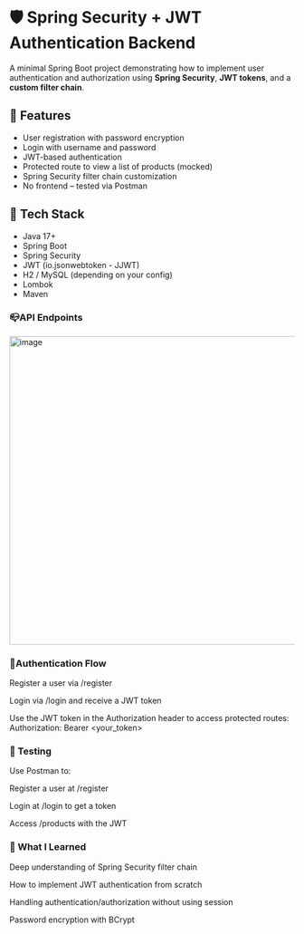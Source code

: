 # 🛡️ Spring Security + JWT Authentication Backend

A minimal Spring Boot project demonstrating how to implement user authentication and authorization using **Spring Security**, **JWT tokens**, and a **custom filter chain**.

## 📌 Features

- User registration with password encryption
- Login with username and password
- JWT-based authentication
- Protected route to view a list of products (mocked)
- Spring Security filter chain customization
- No frontend – tested via Postman

## 🧰 Tech Stack

- Java 17+
- Spring Boot
- Spring Security
- JWT (io.jsonwebtoken - JJWT)
- H2 / MySQL (depending on your config)
- Lombok
- Maven

### 📪API Endpoints

<img width="545" alt="image" src="https://github.com/user-attachments/assets/5373e1b5-c1d3-42b2-9981-1b3b50ed6197" />

### 🔐Authentication Flow
Register a user via /register

Login via /login and receive a JWT token

Use the JWT token in the Authorization header to access protected routes:
Authorization: Bearer <your_token>

### 🧪 Testing
Use Postman to:

Register a user at /register

Login at /login to get a token

Access /products with the JWT

### 🧠 What I Learned
Deep understanding of Spring Security filter chain

How to implement JWT authentication from scratch

Handling authentication/authorization without using session

Password encryption with BCrypt

